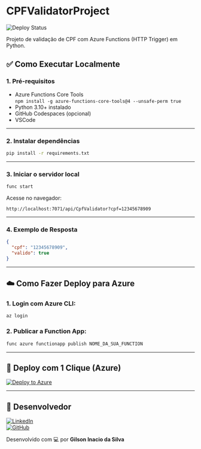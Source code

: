 # CPFValidatorProject
![Deploy Status](https://github.com/gisengsoft/CPFValidatorProject/actions/workflows/deploy.yml/badge.svg)

Projeto de validação de CPF com Azure Functions (HTTP Trigger) em Python.

## ✅ Como Executar Localmente

### 1. Pré-requisitos

- Azure Functions Core Tools  
  `npm install -g azure-functions-core-tools@4 --unsafe-perm true`
- Python 3.10+ instalado
- GitHub Codespaces (opcional)
- VSCode

---

### 2. Instalar dependências

```bash
pip install -r requirements.txt
```

---

### 3. Iniciar o servidor local

```bash
func start
```

Acesse no navegador:

```
http://localhost:7071/api/CpfValidator?cpf=12345678909
```

---

### 4. Exemplo de Resposta

```json
{
  "cpf": "12345678909",
  "valido": true
}
```

---

## ☁️ Como Fazer Deploy para Azure

### 1. Login com Azure CLI:

```bash
az login
```

### 2. Publicar a Function App:

```bash
func azure functionapp publish NOME_DA_SUA_FUNCTION
```

---

## 🚀 Deploy com 1 Clique (Azure)

[![Deploy to Azure](https://aka.ms/deploytoazurebutton)](https://portal.azure.com/#create/Microsoft.FunctionApp-ARMTemplate/uri/https%3A%2F%2Fraw.githubusercontent.com%2Fgisengsoft%2FCPFValidatorProject%2Fmain%2Fazuredeploy.json)

---

## 👤 Desenvolvedor

[![LinkedIn](https://img.shields.io/badge/LinkedIn-Gilson%20Inacio%20da%20Silva-blue?logo=linkedin&style=flat-square)](https://www.linkedin.com/in/gilsoninsilva/)  
[![GitHub](https://img.shields.io/badge/GitHub-gisengsoft-black?logo=github&style=flat-square)](https://github.com/gisengsoft)

Desenvolvido com 💻 por **Gilson Inacio da Silva**